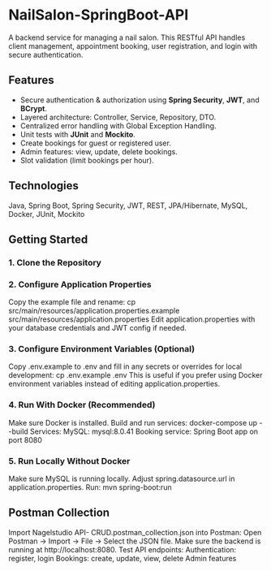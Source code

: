 # NailSalon-SpringBoot-API

A backend service for managing a nail salon. This RESTful API handles client management, appointment booking, user registration, and login with secure authentication.

## Features
- Secure authentication & authorization using **Spring Security**, **JWT**, and **BCrypt**.
- Layered architecture: Controller, Service, Repository, DTO.
- Centralized error handling with Global Exception Handling.
- Unit tests with **JUnit** and **Mockito**.
- Create bookings for guest or registered user.
- Admin features: view, update, delete bookings.
- Slot validation (limit bookings per hour).

## Technologies
Java, Spring Boot, Spring Security, JWT, REST, JPA/Hibernate, MySQL, Docker, JUnit, Mockito

## Getting Started

### 1. Clone the Repository
### 2. Configure Application Properties
Copy the example file and rename: cp src/main/resources/application.properties.example src/main/resources/application.properties
Edit application.properties with your database credentials and JWT config if needed.
### 3. Configure Environment Variables (Optional)
Copy .env.example to .env and fill in any secrets or overrides for local development: cp .env.example .env
This is useful if you prefer using Docker environment variables instead of editing application.properties.
### 4. Run With Docker (Recommended)
Make sure Docker is installed.
Build and run services:
docker-compose up --build
Services:
MySQL: mysql:8.0.41
Booking service: Spring Boot app on port 8080
### 5. Run Locally Without Docker
Make sure MySQL is running locally.
Adjust spring.datasource.url in application.properties.
Run:
mvn spring-boot:run

## Postman Collection
Import Nagelstudio API- CRUD.postman_collection.json into Postman:
Open Postman → Import → File → Select the JSON file.
Make sure the backend is running at http://localhost:8080.
Test API endpoints:
Authentication: register, login
Bookings: create, update, view, delete
Admin features
